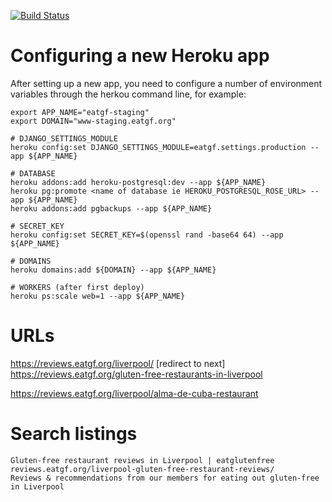 [![Build Status](https://travis-ci.org/paulfurley/gluten-free-liverpool.svg?branch=master)](https://travis-ci.org/paulfurley/gluten-free-liverpool)

# Configuring a new Heroku app

After setting up a new app, you need to configure a number of environment
variables through the herkou command line, for example:

```
export APP_NAME="eatgf-staging"
export DOMAIN="www-staging.eatgf.org"

# DJANGO_SETTINGS_MODULE
heroku config:set DJANGO_SETTINGS_MODULE=eatgf.settings.production --app ${APP_NAME}

# DATABASE
heroku addons:add heroku-postgresql:dev --app ${APP_NAME}
heroku pg:promote <name of database ie HEROKU_POSTGRESQL_ROSE_URL> --app ${APP_NAME}
heroku addons:add pgbackups --app ${APP_NAME}

# SECRET_KEY
heroku config:set SECRET_KEY=$(openssl rand -base64 64) --app ${APP_NAME}

# DOMAINS
heroku domains:add ${DOMAIN} --app ${APP_NAME}

# WORKERS (after first deploy)
heroku ps:scale web=1 --app ${APP_NAME}
```

# URLs

https://reviews.eatgf.org/liverpool/ [redirect to next]
https://reviews.eatgf.org/gluten-free-restaurants-in-liverpool

https://reviews.eatgf.org/liverpool/alma-de-cuba-restaurant

# Search listings

```
Gluten-free restaurant reviews in Liverpool | eatglutenfree
reviews.eatgf.org/liverpool-gluten-free-restaurant-reviews/
Reviews & recommendations from our members for eating out gluten-free in Liverpool
```
